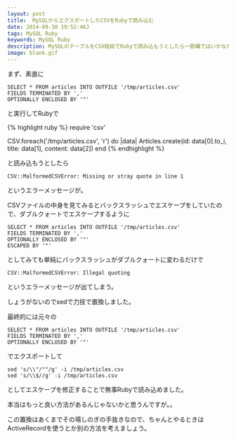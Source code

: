 ```yaml
---
layout: post
title:  MySQLからエクスポートしたCSVをRubyで読み込む
date: 2014-09-30 19:52:46J
tags: MySQL Ruby
keywords: MySQL Ruby
description: MySQLのテーブルをCSV経由でRubyで読み込もうとしたら一筋縄ではいかなかったのでメモしておきます。
image: blank.gif
---
```




まず、素直に

    SELECT * FROM articles INTO OUTFILE '/tmp/articles.csv'
    FIELDS TERMINATED BY ','
    OPTIONALLY ENCLOSED BY '"'

と実行してRubyで

{% highlight ruby %}
require 'csv'

CSV.foreach('/tmp/articles.csv', 'r') do |data|
  Articles.create(id: data[0].to_i, title: data[1], content: data[2])
end
{% endhighlight %}

と読み込もうとしたら
 
    CSV::MalformedCSVError: Missing or stray quote in line 1

というエラーメッセージが。

CSVファイルの中身を見てみるとバックスラッシュでエスケープをしていたので、ダブルクォートでエスケープするように

    SELECT * FROM articles INTO OUTFILE '/tmp/articles.csv'
    FIELDS TERMINATED BY ','
    OPTIONALLY ENCLOSED BY '"'
    ESCAPED BY '"'

としてみても単純にバックスラッシュがダブルクォートに変わるだけで

    CSV::MalformedCSVError: Illegal quoting

というエラーメッセージが出てしまう。

しょうがないのでsedで力技で置換しました。

最終的には元々の

    SELECT * FROM articles INTO OUTFILE '/tmp/articles.csv'
    FIELDS TERMINATED BY ','
    OPTIONALLY ENCLOSED BY '"'

でエクスポートして

    sed 's/\\"/""/g' -i /tmp/articles.csv
    sed 's/\\$//g' -i /tmp/articles.csv

としてエスケープを修正することで無事Rubyで読み込めました。

本当はもっと良い方法があるんじゃないかと思うんですが。。

この置換はあくまでその場しのぎの手抜きなので、ちゃんとやるときはActiveRecordを使うとか別の方法を考えましょう。
